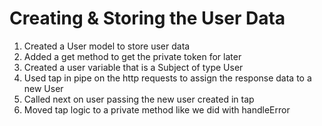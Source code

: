 # Creating & Storing the User Data
01. Created a User model to store user data
02. Added a get method to get the private token for later
03. Created a user variable that is a Subject of type User
04. Used tap in pipe on the http requests to assign the response data to a new User
05. Called next on user passing the new user created in tap
06. Moved tap logic to a private method like we did with handleError